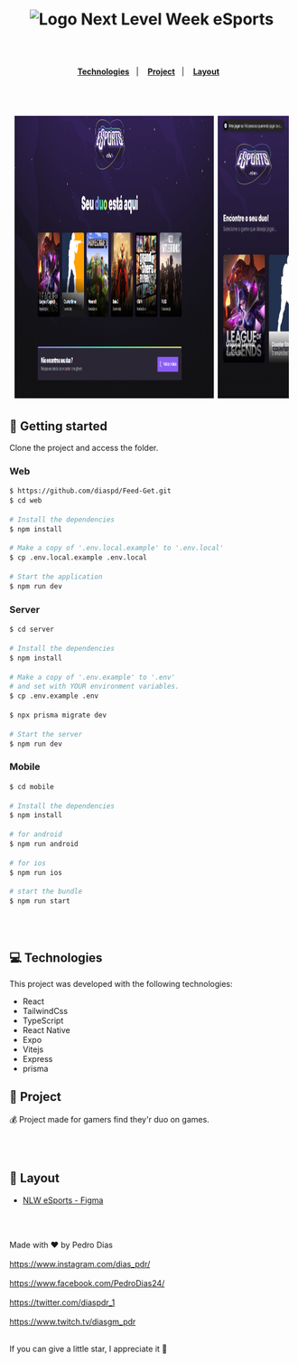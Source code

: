 <h1 align="center">
  <img src="https://i.imgur.com/7jhwI1R.png" alt="Logo Next Level Week eSports" width="240px">
</h1>

<br></br>

<p align="center">
  <a href="#-Technologies"><b>Technologies</b></a>&nbsp;&nbsp;&nbsp;|&nbsp;&nbsp;&nbsp;
  <a href="#-Project"><b>Project</b></a>&nbsp;&nbsp;&nbsp;|&nbsp;&nbsp;&nbsp;
  <a href="#-Layout"><b>Layout</b></a>&nbsp;&nbsp;&nbsp;
</p>

<br>

<h1 align="center" flexDirection="row">
  <img alt="image" title="" src="Screenshot_1.png" width="70%" height="500" />
  <img alt="image" title="" src="Screenshot_2.jpeg" width="25%" height="500" />
</h1>

## 🚀 Getting started

Clone the project and access the folder.

### Web

```bash
$ https://github.com/diaspd/Feed-Get.git
$ cd web

# Install the dependencies
$ npm install

# Make a copy of '.env.local.example' to '.env.local'
$ cp .env.local.example .env.local

# Start the application
$ npm run dev

```
### Server

```bash
$ cd server

# Install the dependencies
$ npm install

# Make a copy of '.env.example' to '.env'
# and set with YOUR environment variables.
$ cp .env.example .env

$ npx prisma migrate dev

# Start the server
$ npm run dev

```
### Mobile

```bash
$ cd mobile

# Install the dependencies
$ npm install

# for android
$ npm run android

# for ios
$ npm run ios

# start the bundle
$ npm run start
```


<br></br>

## 💻 Technologies

This project was developed with the following technologies:

- React
- TailwindCss
- TypeScript
- React Native
- Expo
- Vitejs
- Express
- prisma


## 📄 Project
💰 Project made for gamers find they'r duo on games.

<br></br>

## 🔖 Layout
- [NLW eSports - Figma](https://www.figma.com/community/file/1150897317533332617)


<br></br>

Made with ♥ by Pedro Dias <br></br>
https://www.instagram.com/dias_pdr/ <br></br>
https://www.facebook.com/PedroDias24/<br></br>
https://twitter.com/diaspdr_1<br></br>
https://www.twitch.tv/diasgm_pdr<br></br>

If you can give a little star, I appreciate it 🤩
